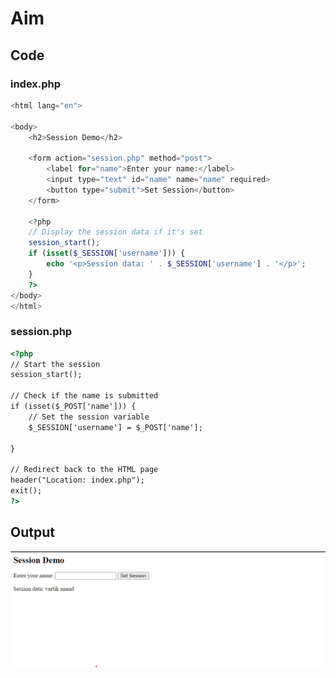 # Aim
<!-- 09 Write two different PHP scripts to demonstrate passing variables with sessions. -->

## Code
### index.php
```PHP
<html lang="en">

<body>
    <h2>Session Demo</h2>
    
    <form action="session.php" method="post">
        <label for="name">Enter your name:</label>
        <input type="text" id="name" name="name" required>
        <button type="submit">Set Session</button>
    </form>

    <?php
    // Display the session data if it's set
    session_start();
    if (isset($_SESSION['username'])) {
        echo '<p>Session data: ' . $_SESSION['username'] . '</p>';
    }
    ?>
</body>
</html>

```
### session.php
```html
<?php
// Start the session
session_start();

// Check if the name is submitted
if (isset($_POST['name'])) {
    // Set the session variable
    $_SESSION['username'] = $_POST['name'];

} 

// Redirect back to the HTML page
header("Location: index.php");
exit();
?>


```

## Output

![Output](1.png)